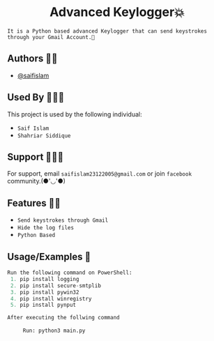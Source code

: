 <h1 align="center">Advanced Keylogger💥</h1>

`It is a Python based advanced Keylogger that can send keystrokes through your Gmail Account.🙂`


## Authors 👦🏻

- [@saifislam](https://www.github.com/sa-if)


## Used By 🧑‍🤝‍🧑

This project is used by the following individual:

- `Saif Islam`  
- `Shahriar Siddique`


## Support 💁🏻‍♂️

For support, email `saifislam23122005@gmail.com` or join `facebook` community.(●'◡'●)


## Features 🙌🏻
- `Send keystrokes through Gmail`
- `Hide the log files`
- `Python Based`

## Usage/Examples 🎃

```python
Run the following command on PowerShell:
 1. pip install logging
 2. pip install secure-smtplib
 3. pip install pywin32
 4. pip install winregistry
 5. pip install pynput

After executing the follwing command
     
     Run: python3 main.py 





